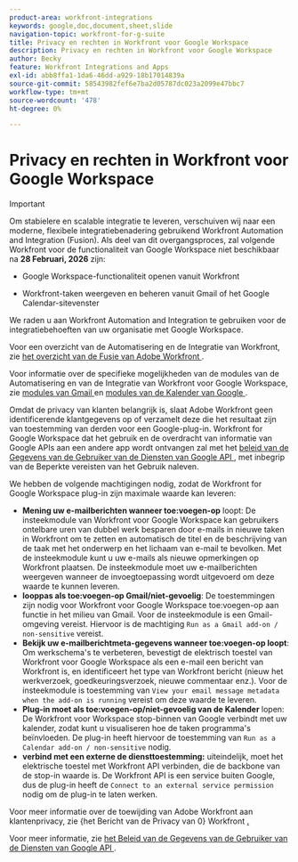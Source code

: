 ```yaml
---
product-area: workfront-integrations
keywords: google,doc,document,sheet,slide
navigation-topic: workfront-for-g-suite
title: Privacy en rechten in Workfront voor Google Workspace
description: Privacy en rechten in Workfront voor Google Workspace
author: Becky
feature: Workfront Integrations and Apps
exl-id: abb8ffa1-1da6-46dd-a929-18b17014839a
source-git-commit: 58543982fef6e7ba2d05787dc023a2099e47bbc7
workflow-type: tm+mt
source-wordcount: '478'
ht-degree: 0%

---
```


# Privacy en rechten in Workfront voor Google Workspace

>[!IMPORTANT]
>
>Om stabielere en scalable integratie te leveren, verschuiven wij naar een moderne, flexibele integratiebenadering gebruikend Workfront Automation and Integration (Fusion). Als deel van dit overgangsproces, zal volgende Workfront voor de functionaliteit van Google Workspace niet beschikbaar na **28 Februari, 2026** zijn:
>
>* Google Workspace-functionaliteit openen vanuit Workfront
>
>* Workfront-taken weergeven en beheren vanuit Gmail of het Google Calendar-sitevenster
>
>We raden u aan Workfront Automation and Integration te gebruiken voor de integratiebehoeften van uw organisatie met Google Workspace.
>
>Voor een overzicht van de Automatisering en de Integratie van Workfront, zie [ het overzicht van de Fusie van Adobe Workfront ](https://experienceleague.adobe.com/en/docs/workfront-fusion/using/get-started-with-fusion/understand-workfront-fusion/workfront-fusion-overview).
>
>Voor informatie over de specifieke mogelijkheden van de modules van de Automatisering en van de Integratie van Workfront voor Google Workspace, zie [ modules van Gmail ](https://experienceleague.adobe.com/en/docs/workfront-fusion/using/references/apps-and-their-modules/third-party-app-connectors/gmail-modules) en [ modules van de Kalender van Google ](https://experienceleague.adobe.com/en/docs/workfront-fusion/using/references/apps-and-their-modules/third-party-app-connectors/google-calendar-modules).

Omdat de privacy van klanten belangrijk is, slaat Adobe Workfront geen identificerende klantgegevens op of verzamelt deze die het resultaat zijn van toestemming van derden voor een Google-plug-in. Workfront for Google Workspace dat het gebruik en de overdracht van informatie van Google APIs aan een andere app wordt ontvangen zal met het [ beleid van de Gegevens van de Gebruiker van de Diensten van Google API ](https://developers.google.com/terms/api-services-user-data-policy), met inbegrip van de Beperkte vereisten van het Gebruik naleven.

We hebben de volgende machtigingen nodig, zodat de Workfront for Google Workspace plug-in zijn maximale waarde kan leveren:

* **Mening uw e-mailberichten wanneer toe:voegen-op** loopt: De insteekmodule van Workfront voor Google Workspace kan gebruikers ontelbare uren van dubbel werk besparen door e-mails in nieuwe taken in Workfront om te zetten en automatisch de titel en de beschrijving van de taak met het onderwerp en het lichaam van e-mail te bevolken. Met de insteekmodule kunt u uw e-mails als nieuwe opmerkingen op Workfront plaatsen. De insteekmodule moet uw e-mailberichten weergeven wanneer de invoegtoepassing wordt uitgevoerd om deze waarde te kunnen leveren.
* **looppas als toe:voegen-op Gmail/niet-gevoelig**: De toestemmingen zijn nodig voor Workfront voor Google Workspace toe:voegen-op aan functie in het milieu van Gmail. Voor de insteekmodule is een Gmail-omgeving vereist. Hiervoor is de machtiging `Run as a Gmail add-on / non-sensitive` vereist.
* **Bekijk uw e-mailberichtmeta-gegevens wanneer toe:voegen-op loopt**: Om werkschema&#39;s te verbeteren, bevestigt de elektrisch toestel van Workfront voor Google Workspace als een e-mail een bericht van Workfront is, en identificeert het type van Workfront bericht (nieuw het werkverzoek, goedkeuringsverzoek, nieuwe commentaar enz.). Voor de insteekmodule is toestemming van `View your email message metadata when the add-on is running` vereist om deze waarde te leveren.
* **Plug-in moet als toe:voegen-op/niet-gevoelig van de Kalender** lopen: De Workfront voor Workspace stop-binnen van Google verbindt met uw kalender, zodat kunt u visualiseren hoe de taken programma&#39;s beïnvloeden. De plug-in heeft hiervoor de toestemming van `Run as a Calendar add-on / non-sensitive` nodig.
* **verbind met een externe de diensttoestemming:** uiteindelijk, moet het elektrische toestel met Workfront API verbinden, die de backbone van de stop-in waarde is. De Workfront API is een service buiten Google, dus de plug-in heeft de `Connect to an external service permission` nodig om de plug-in te laten werken.

Voor meer informatie over de toewijding van Adobe Workfront aan klantenprivacy, zie {het Bericht van de Privacy van 0} Workfront [.](https://www.adobe.com/content/dam/cc/en/legal/terms/enterprise/pdfs/Privacy-Notice-and-Privacy-Shield-Statement-Adobe-Workfront.pdf)

Voor meer informatie, zie [ het Beleid van de Gegevens van de Gebruiker van de Diensten van Google API ](https://developers.google.com/terms/api-services-user-data-policy).
